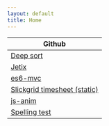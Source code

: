 ```yaml
---
layout: default
title: Home
---
```


Github         |
-------------- |
[Deep sort](demos/deepsort/) |
[Jetix](demos/jetix/spa/) |
[es6-mvc](demos/es6-mvc/) |
[Slickgrid timesheet (static)](demos/slickgrid-timesheet-static-demo/) |
[js-anim](demos/js-anim/) |
[Spelling test](spelling/) |
